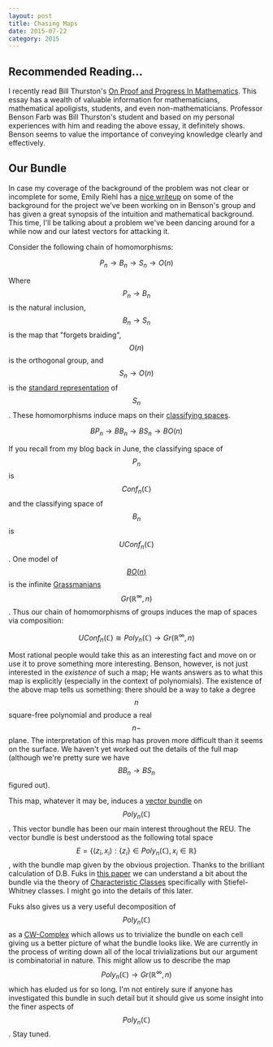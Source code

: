 ```yaml
---
layout: post
title: Chasing Maps
date: 2015-07-22
category: 2015
---
```


Recommended Reading...
---------------------
I recently read Bill Thurston's [On Proof and Progress In Mathematics](http://www.ams.org/journals/bull/1994-30-02/S0273-0979-1994-00502-6/S0273-0979-1994-00502-6.pdf).
This essay has a wealth of valuable information for mathematicians, mathematical apoligists, students, and even non-mathematicians. Professor Benson Farb was Bill Thurston's student and based on my personal experiences
with him and reading the above essay, it definitely shows. Benson seems to value the importance of conveying
knowledge clearly and effectively.

Our Bundle
----------
In case my coverage of the background of the problem was not clear or incomplete for some, Emily Riehl has a [nice writeup](https://golem.ph.utexas.edu/category/2014/02/an_emerging_pattern_in_algebra.html#more) on some of the background for the project we've been working on in Benson's group and has given
a great synopsis of the intuition and mathematical background. This time, I'll be talking about a problem we've been dancing around for a while now and our latest vectors for attacking it.

Consider the following chain of homomorphisms:

$$P_n \to B_n \to S_n \to O(n)$$

Where $$P_n \to B_n$$ is the natural inclusion, $$B_n \to S_n$$ is the map that "forgets braiding", $$O(n)$$ is the orthogonal group, and $$S_n \to O(n)$$ is the
[standard representation](https://en.wikipedia.org/wiki/Representation_theory_of_the_symmetric_group) of $$S_n$$. These homomorphisms induce maps on their [classifying spaces](https://en.wikipedia.org/wiki/Eilenberg%E2%80%93MacLane_space).

$$BP_n \to BB_n \to BS_n \to BO(n)$$

If you recall from my blog back in June, the classifying space of $$P_n$$ is $$Conf_n(\mathbb{C})$$ and the classifying space of $$B_n$$ is $$UConf_n(\mathbb{C})$$.
One model of [$$BO(n)$$](https://en.wikipedia.org/wiki/Classifying_space_for_O(n)) is the infinite [Grassmanians](https://en.wikipedia.org/wiki/Grassmannian) $$Gr(\mathbb{R^\infty}, n)$$.
Thus our chain of homomorphisms of groups induces the map of spaces via composition:

$$UConf_n(\mathbb{C}) \cong Poly_n(\mathbb{C}) \to Gr(\mathbb{R^\infty}, n)$$

Most rational people would take this as an interesting fact and move on or use it to prove something more interesting. Benson, however, is not just interested in the
*existence* of such a map; He wants answers as to what this map is explicitly (especially in the context of polynomials).
The existence of the above map tells us something: there should be a way to take a degree $$n$$ square-free polynomial and produce a real $$n-$$plane. The interpretation
of this map has proven more difficult than it seems on the surface. We haven't yet worked out the details of the full map (although we're pretty sure we have $$BB_n \to BS_n$$ figured out).

This map, whatever it may be, induces a [vector bundle](https://en.wikipedia.org/wiki/Vector_bundle) on $$Poly_n(\mathbb{C})$$. This vector bundle has been our main interest throughout the
REU. The vector bundle is best understood as the following total space $$E = \{(z_i, x_i) : \{z_i\} \in Poly_n(\mathbb{C}), x_i \in \mathbb{R} \}$$, with the bundle map given by the
obvious projection. Thanks to the brilliant calculation of D.B. Fuks in [this paper](http://link.springer.com/article/10.1007%2FBF01094491) we can understand a bit about the bundle
via the theory of [Characteristic Classes](https://en.wikipedia.org/wiki/Characteristic_class) specifically with Stiefel-Whitney classes. I might go into the details of this later.

Fuks also gives us a very useful decomposition of $$Poly_n(\mathbb{C})$$ as a [CW-Complex](https://en.wikipedia.org/wiki/CW_complex) which allows us to trivialize the bundle on each cell
giving us a better picture of what the bundle looks like. We are currently in the process of writing down all of the local trivializations but our argument is combinatorial in nature. This might allow us to describe the map $$Poly_n(\mathbb{C}) \to Gr(\mathbb{R^\infty}, n)$$ which has eluded us for so long. I'm not entirely sure if anyone has investigated this bundle in such detail but it should give us some insight into the finer aspects of $$Poly_n(\mathbb{C})$$. Stay tuned.
